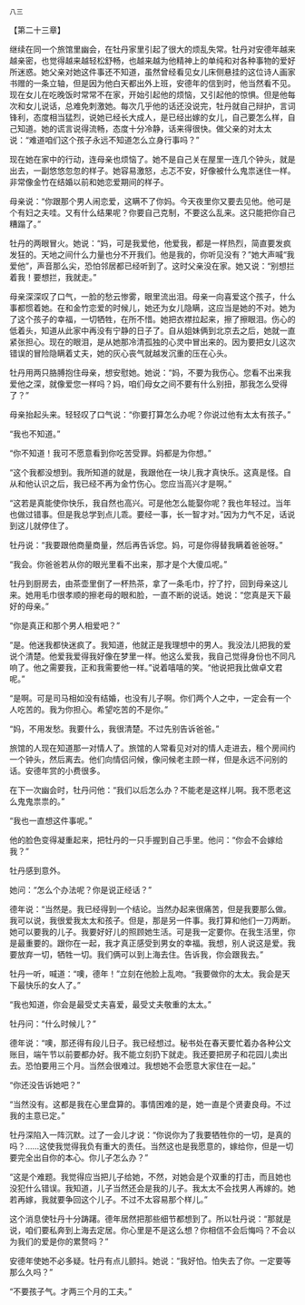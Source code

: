     八三 

   【第二十三章】

   继续在同一个旅馆里幽会，在牡丹家里引起了很大的烦乱失常。牡丹对安德年越来越亲密，也觉得越来越轻松舒畅，也越来越为他精神上的单纯和对各种事物的爱好所迷惑。她父亲对她这件事还不知道，虽然曾经看见女儿床侧悬挂的这位诗人画家书赠的一条立轴，但是因为他白天都出外上班，安德年的信到时，他当然看不见。现在女儿在吃晚饭时常常不在家，开始引起他的烦恼，又引起他的惊惧。但是他每次和女儿说话，总难免刺激她。每次几乎他的话还没说完，牡丹就自己辩护，言词锋利，态度相当猛烈，说她已经长大成人，是已经出嫁的女儿，自己要怎么样，自己知道。她的谎言说得流畅，态度十分冷静，话来得很快。做父亲的对太太说：“难道咱们这个孩子永远不知道怎么立身行事吗？”

   现在她在家中的行动，连母亲也烦恼了。她不是自己关在屋里一连几个钟头，就是出去，一副悠悠忽忽的样子。她容易激怒，忐忑不安，好像被什么鬼祟迷住一样。非常像金竹在结婚以前和她恋爱期间的样子。

   母亲说：“你跟那个男人闹恋爱，这瞒不了你妈。今天夜里你又要去见他。他可是个有妇之夫哇。又有什么结果呢？你要自己克制，不要这么乱来。这只能把你自己糟蹋了。”

   牡丹的两眼冒火。她说：“妈，可是我爱他，他爱我，都是一样热烈，简直要发疯发狂的。天地之间什么力量也分不开我们。他是我的，你听见没有？”她大声喊“我爱他”，声音那么尖，恐怕邻居都已经听到了。这时父亲没在家。她又说：“别想拦着我！要想拦，我就走。”

   母亲深深叹了口气，一脸的愁云惨雾，眼里流出泪。母亲一向喜爱这个孩子，什么事都惯着她。在和金竹恋爱的时候儿，她还为女儿隐瞒，这应当是她的不对。她为了这个孩子的幸福，一切牺牲，在所不惜。她把衣襟拉起来，擦了擦眼泪。伤心的低着头，知道从此家中再没有宁静的日子了。自从姐妹俩到北京去之后，她就一直紧张担心。现在的眼泪，是从她那冷清孤独的心灵中冒出来的。因为要把女儿这次错误的冒险隐瞒着丈夫，她的灰心丧气就越发沉重的压在心头。

   牡丹用两只胳膊抱住母亲，想安慰她。她说：“妈，不要为我伤心。您看不出来我爱他之深，就像爱您一样吗？妈，咱们母女之间不要有什么别扭，那我怎么受得了？”

   母亲抬起头来。轻轻叹了口气说：“你要打算怎么办呢？你说过他有太太有孩子。”

   “我也不知道。”

   “你不知道！我可不愿意看到你吃苦受罪。妈都是为你想。”

   “这个我都没想到。我所知道的就是，我跟他在一块儿我才真快乐。这真是怪。自从和他认识之后，我已经不再为金竹伤心。您应当高兴才是啊。”

   “这若是真能使你快乐，我自然也高兴。可是他怎么能娶你呢？我也年轻过。当年也做过错事。但是我总学到点儿乖。要经一事，长一智才对。”因为力气不足，话说到这儿就停住了。

   牡丹说：“我要跟他商量商量，然后再告诉您。妈，可是你得替我瞒着爸爸呀。”

   “我会。你爸爸若从你的眼光里看不出来，那才是个大傻瓜呢。”

   牡丹到厨房去，由茶壶里倒了一杯热茶，拿了一条毛巾，拧了拧，回到母亲这儿来。她用毛巾很孝顺的擦老母的眼和脸，一直不断的说话。她说：“您真是天下最好的母亲。”

   “你是真正和那个男人相爱吧？”

   “是。他迷我都快迷疯了。我知道，他就正是我理想中的男人。我没法儿把我的爱说个清楚。他爱我爱得我好像在梦里一样。他这么爱我，我自己觉得身份也不同凡响了。他之需要我，正和我需要他一样。”说着嘻嘻的笑。“他说把我比做卓文君呢。”

   “是啊。可是司马相如没有结婚，也没有儿子啊。你们两个人之中，一定会有一个人吃苦的。我为你担心。希望吃苦的不是你。”

   “妈，不用发愁。我要什么，我很清楚。不过先别告诉爸爸。”

   旅馆的人现在知道那一对情人了。旅馆的人常看见对对的情人走进去，租个房间约一个钟头，然后离去。他们向情侣问候，像问候老主顾一样，但是永远不问别的话。安德年赏的小费很多。

   在下一次幽会时，牡丹问他：“我们以后怎么办？不能老是这样儿啊。我不愿老这么鬼鬼祟祟的。”

   “我也一直想这件事呢。”

   他的脸色变得凝重起来，把牡丹的一只手握到自己手里。他问：“你会不会嫁给我？”

   牡丹感到意外。

   她问：“怎么个办法呢？你是说正经话？”

   德年说：“当然是。我已经得到一个结论。当然办起来很痛苦，但是我要那么做。我可以说，我很爱我太太和孩子。但是，那是另一件事。我打算和他们一刀两断。她可以要我的儿子。我要好好儿的照顾她生活。可是我一定要你。在我生活里，你是最重要的。跟你在一起，我才真正感受到男女的幸福。我想，别人说这是爱。我要放弃一切，牺牲一切。我们俩可以到上海去住。告诉我，你会跟我去。”

   牡丹一听，喊道：“噢，德年！”立刻在他脸上乱吻。“我要做你的太太。我会是天下最快乐的女人了。”

   “我也知道，你会是最受丈夫喜爱，最受丈夫敬重的太太。”

   牡丹问：“什么时候儿？”

   德年说：“噢，那还得有段儿日子。我已经想过。秘书处在春天要忙着办各种公文账目，端午节以前要都办好。我不能立刻扔下就走。我还要把房子和花园儿卖出去。恐怕要用三个月。当然会很难过。我想她不会愿意大家住在一起。”

   “你还没告诉她吧？”

   “当然没有。这都是我在心里盘算的。事情困难的是，她一直是个贤妻良母。不过我的主意已定。”

   牡丹深陷入一阵沉默。过了一会儿才说：“你说你为了我要牺牲你的一切，是真的吗？……这使我觉得我负有重大的责任。当然这也是我愿意的，嫁给你，但是一切要完全出自你的本心。你儿子怎么办？”

   “这是个难题。我觉得应当把儿子给她，不然，对她会是个双重的打击，而且她也没犯什么错误。我知道，儿子当然还会是我的儿子。我太太不会找男人再嫁的。她若再嫁，我就要争回这个儿子。不过不太容易那个样儿。”

   这个消息使牡丹十分踌躇。德年居然把那些细节都想到了。所以牡丹说：“那就是说，咱们要私奔到上海去定居。你心里是不是这么想？你相信不会后悔吗？不会以为我们的爱是你的累赘吗？”

   安德年使她不必多疑。牡丹有点儿颤抖。她说：“我好怕。怕失去了你。一定要等那么久吗？”

   “不要孩子气。才两三个月的工夫。”


